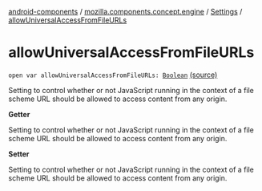 [android-components](../../index.md) / [mozilla.components.concept.engine](../index.md) / [Settings](index.md) / [allowUniversalAccessFromFileURLs](./allow-universal-access-from-file-u-r-ls.md)

# allowUniversalAccessFromFileURLs

`open var allowUniversalAccessFromFileURLs: `[`Boolean`](https://kotlinlang.org/api/latest/jvm/stdlib/kotlin/-boolean/index.html) [(source)](https://github.com/mozilla-mobile/android-components/blob/master/components/concept/engine/src/main/java/mozilla/components/concept/engine/Settings.kt#L94)

Setting to control whether or not JavaScript running in the context of a file scheme URL
should be allowed to access content from any origin.

**Getter**

Setting to control whether or not JavaScript running in the context of a file scheme URL
should be allowed to access content from any origin.

**Setter**

Setting to control whether or not JavaScript running in the context of a file scheme URL
should be allowed to access content from any origin.

